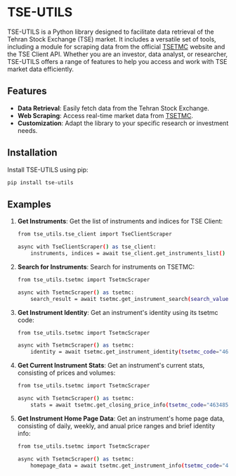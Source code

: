 # TSE-UTILS

TSE-UTILS is a Python library designed to facilitate data retrieval of the Tehran Stock Exchange (TSE) market. It includes a versatile set of tools, including a module for scraping data from the official [TSETMC](http://www.tsetmc.com) website and the TSE Client API. Whether you are an investor, data analyst, or researcher, TSE-UTILS offers a range of features to help you access and work with TSE market data efficiently.

## Features

- **Data Retrieval**: Easily fetch data from the Tehran Stock Exchange.
- **Web Scraping**: Access real-time market data from [TSETMC](http://www.tsetmc.com).
- **Customization**: Adapt the library to your specific research or investment needs.

## Installation

Install TSE-UTILS using pip:

   ```bash
   pip install tse-utils
   ```
## Examples

1. **Get Instruments**: Get the list of instruments and indices for TSE Client:

    ```bash
    from tse_utils.tse_client import TseClientScraper

    async with TseClientScraper() as tse_client:
        instruments, indices = await tse_client.get_instruments_list()
    ```

2. **Search for Instruments**: Search for instruments on TSETMC:

    ```bash
    from tse_utils.tsetmc import TsetmcScraper

    async with TsetmcScraper() as tsetmc:
        search_result = await tsetmc.get_instrument_search(search_value="فولاد")
    ```

3. **Get Instrument Identity**: Get an instrument's identity using its tsetmc code:

    ```bash
    from tse_utils.tsetmc import TsetmcScraper

    async with TsetmcScraper() as tsetmc:
        identity = await tsetmc.get_instrument_identity(tsetmc_code="46348559193224090")
    ```

4. **Get Current Instrument Stats**: Get an instrument's current stats, consisting of prices and volumes:

    ```bash
    from tse_utils.tsetmc import TsetmcScraper

    async with TsetmcScraper() as tsetmc:
        stats = await tsetmc.get_closing_price_info(tsetmc_code="46348559193224090")
    ```

5. **Get Instrument Home Page Data**: Get an instrument's home page data, consisting of daily, weekly, and anual price ranges and brief identity info:

    ```bash
    from tse_utils.tsetmc import TsetmcScraper

    async with TsetmcScraper() as tsetmc:
        homepage_data = await tsetmc.get_instrument_info(tsetmc_code="46348559193224090")
    ```

